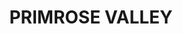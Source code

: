 ---
lastmod: '2025-04-06T06:05:20+00:00'
latitude: -35.4698
layout: suburb
longitude: 149.484038
postcode: '2621'
state: NSW
title: PRIMROSE VALLEY
url: /nsw/primrose-valley/
---
